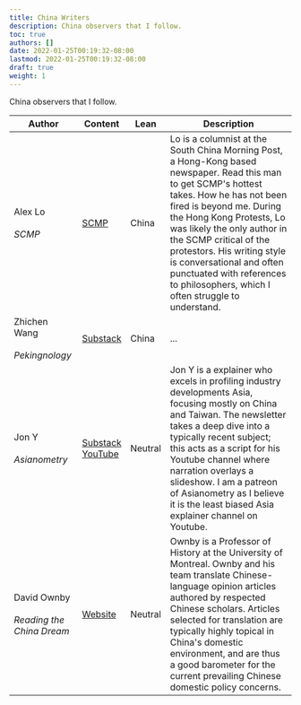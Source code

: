 ```yaml
---
title: China Writers
description: China observers that I follow.
toc: true
authors: []
date: 2022-01-25T00:19:32-08:00
lastmod: 2022-01-25T00:19:32-08:00
draft: true
weight: 1
---
```


China observers that I follow.

| Author | Content | Lean | Description |
|------|------|------|------|
| Alex Lo  <br></br> *SCMP* | [SCMP](https://www.scmp.com/author/alex-lo) | China | Lo is a columnist at the South China Morning Post, a Hong-Kong based newspaper. Read this man to get SCMP's hottest takes. How he has not been fired is beyond me. During the Hong Kong Protests, Lo was likely the only author in the SCMP critical of the protestors. His writing style is conversational and often punctuated with references to philosophers, which I often struggle to understand. |
| Zhichen Wang <br></br> *Pekingnology* | [Substack](https://pekingnology.substack.com/) | China | ... |
| Jon Y <br></br> *Asianometry* | [Substack](https://asianometry.substack.com/) <br> [YouTube](https://www.youtube.com/c/Asianometry) | Neutral | Jon Y is a explainer who excels in profiling industry developments Asia, focusing mostly on China and Taiwan. The newsletter takes a deep dive into a typically recent subject; this acts as a script for his Youtube channel where narration overlays a slideshow. I am a patreon of Asianometry as I believe it is the least biased Asia explainer channel on Youtube. |
| David Ownby <br></br> *Reading the China Dream* | [Website](https://www.readingthechinadream.com/) | Neutral | Ownby is a Professor of History at the University of Montreal. Ownby and his team translate Chinese-language opinion articles authored by respected Chinese scholars. Articles selected for translation are typically highly topical in China's domestic environment, and are thus a good barometer for the current prevailing Chinese domestic policy concerns. |
